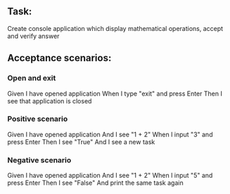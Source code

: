 ## Task:
Create console application which display mathematical operations, accept and verify answer  

## Acceptance scenarios:

### Open and exit
Given I have opened application
When I type "exit" and press Enter
Then I see that application is closed

### Positive scenario
Given I have opened application
And I see "1 + 2"
When I input "3" and press Enter
Then I see "True"
And I see a new task

### Negative scenario
Given I have opened application
And I see "1 + 2"
When I input "5" and press Enter
Then I see "False"
And print the same task again